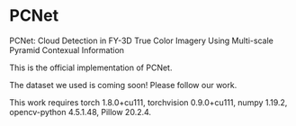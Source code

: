 # PCNet
PCNet: Cloud Detection in FY-3D True Color Imagery Using Multi-scale Pyramid Contexual Information

This is the official implementation of PCNet.

The dataset we used is coming soon! Please follow our work.

This work requires torch 1.8.0+cu111, torchvision 0.9.0+cu111, numpy 1.19.2, opencv-python 4.5.1.48, Pillow 20.2.4.
